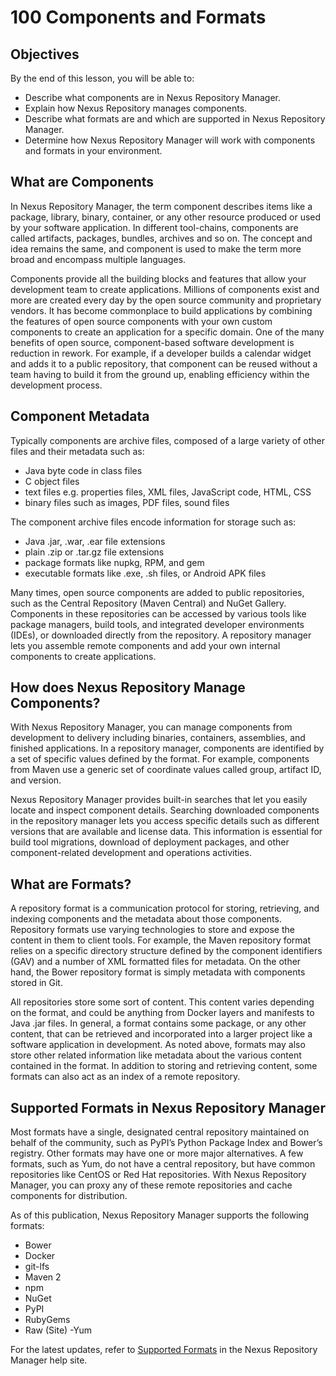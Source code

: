 # 100 Components and Formats

## Objectives
By the end of this lesson, you will be able to:

- Describe what components are in Nexus Repository Manager.
- Explain how Nexus Repository manages components.
- Describe what formats are and which are supported in Nexus Repository Manager. 
- Determine how Nexus Repository Manager will work with components and formats in your environment. 

## What are Components
In Nexus Repository Manager, the term component describes items like a package, library, binary, container, or any other resource produced or used by your software application. In different tool-chains, components are called artifacts, packages, bundles, archives and so on. The concept and idea remains the same, and component is used to make the term more broad and encompass multiple languages.

Components provide all the building blocks and features that allow your development team to create applications. Millions of components exist and more are created every day by the open source community and proprietary vendors. It has become commonplace to build applications by combining the features of open source components with your own custom components to create an application for a specific domain. One of the many benefits of open source, component-based software development is reduction in rework. For example, if a developer builds a calendar widget and adds it to a public repository, that component can be reused without a team having to build it from the ground up, enabling efficiency within the development process.

## Component Metadata
Typically components are archive files, composed of a large variety of other files and their metadata such as:

- Java byte code in class files
- C object files
- text files e.g. properties files, XML files, JavaScript code, HTML, CSS
- binary files such as images, PDF files, sound files

The component archive files encode information for storage such as:

- Java .jar, .war, .ear file extensions
- plain .zip or .tar.gz file extensions
- package formats like nupkg, RPM, and gem
- executable formats like .exe, .sh files, or Android APK files

Many times, open source components are added to public repositories, such as the Central Repository (Maven Central) and NuGet Gallery. Components in these repositories can be accessed by various tools like package managers, build tools, and integrated developer environments (IDEs), or downloaded directly from the repository. A repository manager lets you assemble remote components and add your own internal components to create applications.

## How does Nexus Repository Manage Components?
With Nexus Repository Manager, you can manage components from development to delivery including binaries, containers, assemblies, and finished applications. In a repository manager, components are identified by a set of specific values defined by the format. For example, components from Maven use a generic set of coordinate values called group, artifact ID, and version.

Nexus Repository Manager provides built-in searches that let you easily locate and inspect component details. Searching downloaded components in the repository manager lets you access specific details such as different versions that are available and license data. This information is essential for build tool migrations, download of deployment packages, and other component-related development and operations activities. 

## What are Formats?
A repository format is a communication protocol for storing, retrieving, and indexing components and the metadata about those components. Repository formats use varying technologies to store and expose the content in them to client tools. For example, the Maven repository format relies on a specific directory structure defined by the component identifiers (GAV) and a number of XML formatted files for metadata. On the other hand, the Bower repository format is simply metadata with components stored in Git. 

All repositories store some sort of content. This content varies depending on the format, and could be anything from Docker layers and manifests to Java .jar files. In general, a format contains some package, or any other content, that can be retrieved and incorporated into a larger project like a software application in development. As noted above, formats may also store other related information like metadata about the various content contained in the format. In addition to storing and retrieving content, some formats can also act as an index of a remote repository.

## Supported Formats in Nexus Repository Manager
Most formats have a single, designated central repository maintained on behalf of the community, such as PyPI’s Python Package Index and Bower’s registry. Other formats may have one or more major alternatives. A few formats, such as Yum, do not have a central repository, but have common repositories like CentOS or Red Hat repositories. With Nexus Repository Manager, you can proxy any of these remote repositories and cache components for distribution. 

As of this publication, Nexus Repository Manager supports the following formats:

- Bower
- Docker
- git-lfs
- Maven 2
- npm
- NuGet
- PyPI
- RubyGems
- Raw (Site)
-Yum

For the latest updates, refer to [Supported Formats](https://help.sonatype.com/display/NXRM3/Supported+Formats?_ga=2.177743712.436252390.1609239928-894119647.1609239928) in the Nexus Repository Manager help site.
